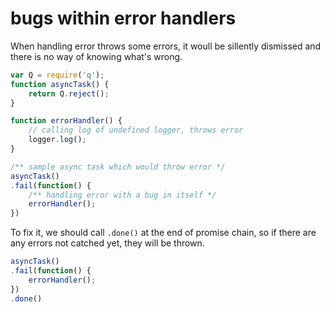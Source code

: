 
# bugs within error handlers
When handling error throws some errors, it woull be sillently dismissed and there is no way of knowing what's wrong.
```js
var Q = require('q');
function asyncTask() {
    return Q.reject();
}

function errorHandler() {
    // calling log of undefined logger, throws error
    logger.log();
}

/** sample async task which would throw error */
asyncTask()
.fail(function() {
    /** handling error with a bug in itself */
    errorHandler();
})
```

To fix it, we should call `.done()` at the end of promise chain, so if there are any errors not catched yet, they will be thrown.
```js
asyncTask()
.fail(function() {
    errorHandler();
})
.done()
```
